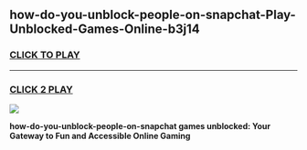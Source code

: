 
## how-do-you-unblock-people-on-snapchat-Play-Unblocked-Games-Online-b3j14
<h3>
<a href="https://premium76.site?title=how-do-you-unblock-people-on-snapchat&ref=25A">CLICK TO PLAY</a></h3>
<hr>

<h3>
<a href="https://premium76.site?title=how-do-you-unblock-people-on-snapchat&ref=25A">CLICK 2 PLAY</a>
  
</h3>

<a href="https://premium76.site?title=how-do-you-unblock-people-on-snapchat&ref=25A"><img src="https://clearcache.store/games.png"></a>


**how-do-you-unblock-people-on-snapchat games unblocked: Your Gateway to Fun and Accessible Online Gaming**
